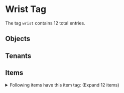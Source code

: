 # Wrist Tag

The tag `wrist` contains 12 total entries.

## Objects

## Tenants

## Items

<details markdown="1"><summary>Following items have this item tag: (Expand 12 items)</summary>

- <img src="https://raw.githubusercontent.com/Ceterai/Enternia/main/items/active/weapons/ranged/alta/wrist/ct_eds_mng_2.png" alt="Double Point MNG ★ icon" loading="lazy" height="16px" width="auto" /> [Double Point MNG ★](https://ceterai.github.io/MyEnternia/Wiki/DoublePointMNG)
- <img src="https://raw.githubusercontent.com/Ceterai/Enternia/main/items/active/weapons/ranged/alta/wrist/ct_eds_mng.png" alt="EDS MNG icon" loading="lazy" height="16px" width="auto" /> [EDS MNG](https://ceterai.github.io/MyEnternia/Wiki/EDSMNG)
- <img src="https://raw.githubusercontent.com/Ceterai/Enternia/main/items/active/weapons/ranged/alta/wrist/ct_estralis_vi.png" alt="Estralis Vi icon" loading="lazy" height="16px" width="auto" /> [Estralis Vi](https://ceterai.github.io/MyEnternia/Wiki/EstralisVi)
- <img src="https://raw.githubusercontent.com/Ceterai/Enternia/main/items/active/weapons/ranged/alta/wrist/ct_estralis_vi_2.png" alt="Estralis Vyurm ★ icon" loading="lazy" height="16px" width="auto" /> [Estralis Vyurm ★](https://ceterai.github.io/MyEnternia/Wiki/EstralisVyurm)
- <img src="https://raw.githubusercontent.com/Ceterai/Enternia/main/items/active/weapons/ranged/alta/wrist/ct_pulsecutter_2.png" alt="Hyperblaster ★ icon" loading="lazy" height="16px" width="auto" /> [Hyperblaster ★](https://ceterai.github.io/MyEnternia/Wiki/Hyperblaster)
- <img src="https://raw.githubusercontent.com/Ceterai/Enternia/main/items/active/weapons/ranged/alta/wrist/ct_magmataur_x.png" alt="Magmataur X icon" loading="lazy" height="16px" width="auto" /> [Magmataur X](https://ceterai.github.io/MyEnternia/Wiki/MagmataurX)
- <img src="https://raw.githubusercontent.com/Ceterai/Enternia/main/items/active/weapons/ranged/alta/wrist/ct_oni_nerus.png" alt="Oni-Nerus ★ icon" loading="lazy" height="16px" width="auto" /> [Oni-Nerus ★](https://ceterai.github.io/MyEnternia/Wiki/Oni-Nerus)
- <img src="https://raw.githubusercontent.com/Ceterai/Enternia/main/items/active/weapons/ranged/alta/wrist/ct_plasmorbs.png" alt="Plasmorbs icon" loading="lazy" height="16px" width="auto" /> [Plasmorbs](https://ceterai.github.io/MyEnternia/Wiki/Plasmorbs)
- <img src="https://raw.githubusercontent.com/Ceterai/Enternia/main/items/active/weapons/ranged/alta/wrist/ct_pulsecutter.png" alt="Pulsecutter icon" loading="lazy" height="16px" width="auto" /> [Pulsecutter](https://ceterai.github.io/MyEnternia/Wiki/Pulsecutter)
- <img src="https://raw.githubusercontent.com/Ceterai/Enternia/main/items/active/weapons/ranged/alta/wrist/ct_soniathrower_2.png" alt="Sonia's Breath ★ icon" loading="lazy" height="16px" width="auto" /> [Sonia's Breath ★](https://ceterai.github.io/MyEnternia/Wiki/Sonia'sBreath)
- <img src="https://raw.githubusercontent.com/Ceterai/Enternia/main/items/active/weapons/ranged/alta/wrist/ct_soniathrower.png" alt="Soniathrower icon" loading="lazy" height="16px" width="auto" /> [Soniathrower](https://ceterai.github.io/MyEnternia/Wiki/Soniathrower)
- <img src="https://raw.githubusercontent.com/Ceterai/Enternia/main/items/active/weapons/ranged/alta/wrist/ct_starburst.png" alt="Starburst ★★ icon" loading="lazy" height="16px" width="auto" /> [Starburst ★★](https://ceterai.github.io/MyEnternia/Wiki/Starburst)

</details>
